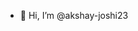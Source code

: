 - 👋 Hi, I’m @akshay-joshi23


<!---
akshay-joshi23/akshay-joshi23 is a ✨ special ✨ repository because its `README.md` (this file) appears on your GitHub profile.
You can click the Preview link to take a look at your changes.
--->
